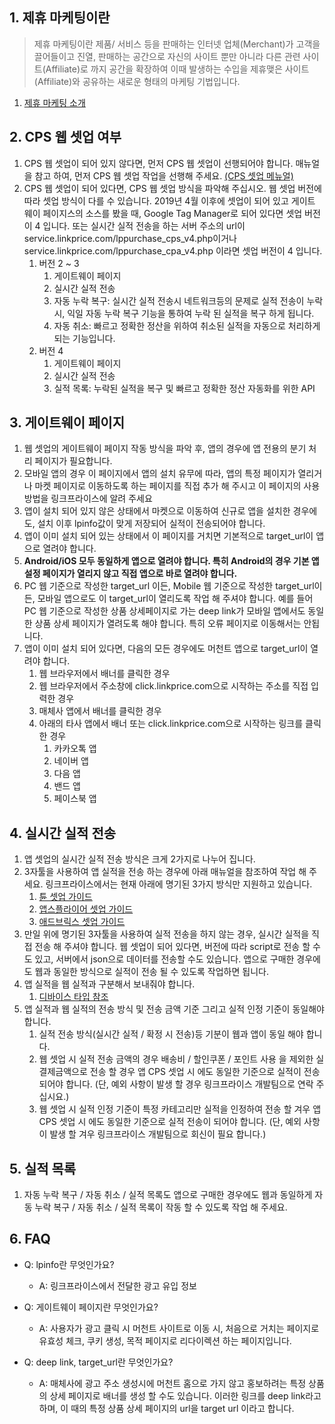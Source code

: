 ## 1. 제휴 마케팅이란

> 제휴 마케팅이란 제품/ 서비스 등을 판매하는 인터넷 업체(Merchant)가 고객을 끌어들이고 진열, 판매하는 공간으로 자신의 사이트 뿐만 아니라 다른 관련 사이트(Affiliate)로 까지 공간을 확장하여 
> 이때 발생하는 수입을 제휴맺은 사이트(Affiliate)와 공유하는 새로운 형태의 마케팅 기법입니다. 

1. [제휴 마케팅 소개](https://helpdesk.linkprice.com/pages/merchant-faq-introduce)

## 2. CPS 웹 셋업 여부

1. CPS 웹 셋업이 되어 있지 않다면, 먼저 CPS 웹 셋업이 선행되어야 합니다. 매뉴얼을 참고 하여, 먼저 CPS 웹 셋업 작업을 선행해 주세요. [(CPS 셋업 메뉴얼)](https://github.com/linkprice/MerchantSetup/tree/master/CPS)
2. CPS 웹 셋업이 되어 있다면, CPS 웹 셋업 방식을 파악해 주십시오. 웹 셋업 버전에 따라 셋업 방식이 다를 수 있습니다.  2019년 4월 이후에 셋업이 되어 있고 게이트 웨이 페이지스의 소스를 봤을 때, Google Tag Manager로 되어 있다면  셋업 버전이 4 입니다. 또는 실시간 실적 전송을 하는 서버 주소의 url이 service.linkprice.com/lppurchase_cps_v4.php이거나 service.linkprice.com/lppurchase_cpa_v4.php 이라면 셋업 버전이 4 입니다.
    1. 버전 2 ~ 3
        1. 게이트웨이 페이지
        2. 실시간 실적 전송
        3. 자동 누락 복구: 실시간 실적 전송시 네트워크등의 문제로 실적 전송이 누락 시, 익일 자동 누락 복구 기능을 통하여 누락 된 실적을 복구 하게 됩니다.
        4. 자동 취소: 빠르고 정확한 정산을 위하여 취소된 실적을 자동으로 처리하게 되는 기능입니다.
    2. 버전 4
        1. 게이트웨이 페이지
        2. 실시간 실적 전송
        3. 실적 목록: 누락된 실적을 복구 및 빠르고 정확한 정산 자동화를 위한 API

## 3. 게이트웨이 페이지

1. 웹 셋업의 게이트웨이 페이지 작동 방식을 파악 후, 앱의 경우에 앱 전용의 분기 처리 페이지가 필요합니다.
2. 모바일 앱의 경우 이 페이지에서 앱의 설치 유무에 따라, 앱의 특정 페이지가 열리거나 마켓 페이지로 이동하도록 하는 페이지를 직접 추가 해 주시고 이 페이지의 사용 방법을 링크프라이스에 알려 주세요
3. 앱이 설치 되어 있지 않은 상태에서 마켓으로 이동하여 신규로 앱을 설치한 경우에도, 설치 이후  lpinfo값이 맞게 저장되어 실적이 전송되어야 합니다.
4. 앱이 이미 설치 되어 있는 상태에서 이 페이지를 거치면 기본적으로 target_url이 앱으로 열려야 합니다.
5. **Android/iOS 모두 동일하게 앱으로 열려야 합니다. 특히 Android의 경우 기본 앱 설정 페이지가 열리지 않고 직접 앱으로 바로 열려야 합니다.** 
6. PC 웹 기준으로 작성한 target_url 이든, Mobile 웹 기준으로 작성한 target_url이든, 모바일 앱으로도 이 target_url이  열리도록 작업 해 주셔야 합니다. 예를 들어 PC 웹 기준으로 작성한 상품 상세페이지로 가는 deep link가 모바일 앱에서도 동일한 상품 상세 페이지가 열려도록 해야 합니다. 특히 오류 페이지로 이동해서는 안됩니다.
7. 앱이 이미 설치 되어 있다면, 다음의 모든 경우에도 머천트 앱으로 target_url이 열려야 합니다.
    1. 웹 브라우저에서 배너를 클릭한 경우
    2. 웹 브라우저에서 주소창에 click.linkprice.com으로 시작하는 주소를 직접 입력한 경우
    3. 매체사 앱에서 배너를 클릭한 경우
    4. 아래의 타사 앱에서 배너 또는 click.linkprice.com으로 시작하는 링크를 클릭 한 경우
        1. 카카오톡 앱
        2. 네이버 앱
        3. 다음 앱
        4. 밴드 앱
        5. 페이스북 앱

## 4. 실시간 실적 전송

1. 앱 셋업의 실시간 실적 전송 방식은 크게 2가지로 나누어 집니다.
2. 3자툴을 사용하여 앱 실적을 전송 하는 경우에 아래 매뉴얼을 참조하여 작업 해 주세요. 링크프라이스에서는 현재 아래에 명기된 3가지 방식만 지원하고 있습니다.
    1. [튠 셋업 가이드](https://github.com/linkprice/MerchantSetup/tree/master/App/Tune) 
    2. [앱스플라이어 셋업 가이드](https://github.com/linkprice/MerchantSetup/tree/master/App/Appsflyer)
    3. [애드브릭스 셋업 가이드](https://github.com/linkprice/MerchantSetup/tree/master/App/Adbix)
3. 만일 위에 명기된 3자툴을 사용하여 실적 전송을 하지 않는 경우, 실시간 실적을 직접 전송 해 주셔야 합니다. 웹 셋업이 되어 있다면, 버전에 따라 script로 전송 할 수도 있고, 서버에서 json으로 데이터를 전송할 수도 있습니다. 앱으로 구매한 경우에도 웹과 동일한 방식으로 실적이 전송 될 수 있도록 작업하면 됩니다.
4. 앱 실적을 웹 실적과 구분해서 보내줘야 합니다.
    1. [디바이스 타입 참조](https://github.com/linkprice/MerchantSetup/blob/master/CPS/README.md#device_type)
5. 앱 실적과 웹 실적의 전송 방식 및 전송 금액 기준 그리고 실적 인정 기준이 동일해야 합니다.
    1. 실적 전송 방식(실시간 실적 / 확정 시 전송)등 기분이 웹과 앱이 동일 해야 합니다.
    2. 웹 셋업 시 실적 전송 금액의 경우 배송비 / 할인쿠폰 / 포인트 사용 을 제외한 실 결제금액으로 전송 할 경우 앱 CPS 셋업 시 에도 동일한 기준으로 실적이 전송 되어야 합니다.
        (단, 예외 사항이 발생 할 경우 링크프라이스 개발팀으로 연락 주십시요.)
    3. 웹 셋업 시 실적 인정 기준이 특정 카테고리만 실적을 인정하여 전송 할 겨우 앱 CPS 셋업 시 에도 동일한 기준으로 실적 전송이 되어야 합니다.
        (단, 예외 사항이 발생 할 겨우 링크프라이스 개발팀으로 회신이 필요 합니다.)

## 5. 실적 목록

1. 자동 누락 복구 / 자동 취소 / 실적 목록도 앱으로 구매한 경우에도 웹과 동일하게 자동 누락 복구 / 자동 취소 / 실적 목록이 작동 할 수 있도록 작업 해 주세요.

## 6. FAQ

* Q: lpinfo란 무엇인가요?
    * A: 링크프라이스에서 전달한 광고 유입 정보

* Q: 게이트웨이 페이지란 무엇인가요?
    * A: 사용자가 광고 클릭 시 머천트 사이트로 이동 시, 처음으로 거치는 페이지로 유효성 체크, 쿠키 생성, 목적 페이지로 리다이렉션 하는 페이지입니다.

* Q: deep link, target_url란 무엇인가요? 
    * A: 매체사에 광고 주소 생성시에 머천트 홈으로 가지 않고 홍보하려는 특정 상품의 상세 페이지로 배너를 생성 할 수도 있습니다. 이러한 링크를 deep link라고 하며, 이 때의 특정 상품 상세 페이지의 url을 target url 이라고 합니다.









